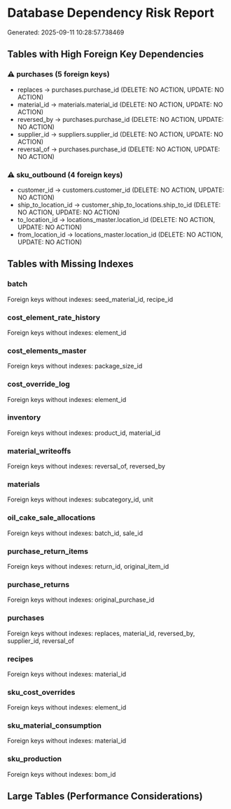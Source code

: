 # Database Dependency Risk Report

Generated: 2025-09-11 10:28:57.738469

## Tables with High Foreign Key Dependencies

### ⚠️ purchases (5 foreign keys)
- replaces → purchases.purchase_id (DELETE: NO ACTION, UPDATE: NO ACTION)
- material_id → materials.material_id (DELETE: NO ACTION, UPDATE: NO ACTION)
- reversed_by → purchases.purchase_id (DELETE: NO ACTION, UPDATE: NO ACTION)
- supplier_id → suppliers.supplier_id (DELETE: NO ACTION, UPDATE: NO ACTION)
- reversal_of → purchases.purchase_id (DELETE: NO ACTION, UPDATE: NO ACTION)

### ⚠️ sku_outbound (4 foreign keys)
- customer_id → customers.customer_id (DELETE: NO ACTION, UPDATE: NO ACTION)
- ship_to_location_id → customer_ship_to_locations.ship_to_id (DELETE: NO ACTION, UPDATE: NO ACTION)
- to_location_id → locations_master.location_id (DELETE: NO ACTION, UPDATE: NO ACTION)
- from_location_id → locations_master.location_id (DELETE: NO ACTION, UPDATE: NO ACTION)

## Tables with Missing Indexes

### batch
Foreign keys without indexes: seed_material_id, recipe_id

### cost_element_rate_history
Foreign keys without indexes: element_id

### cost_elements_master
Foreign keys without indexes: package_size_id

### cost_override_log
Foreign keys without indexes: element_id

### inventory
Foreign keys without indexes: product_id, material_id

### material_writeoffs
Foreign keys without indexes: reversal_of, reversed_by

### materials
Foreign keys without indexes: subcategory_id, unit

### oil_cake_sale_allocations
Foreign keys without indexes: batch_id, sale_id

### purchase_return_items
Foreign keys without indexes: return_id, original_item_id

### purchase_returns
Foreign keys without indexes: original_purchase_id

### purchases
Foreign keys without indexes: replaces, material_id, reversed_by, supplier_id, reversal_of

### recipes
Foreign keys without indexes: material_id

### sku_cost_overrides
Foreign keys without indexes: element_id

### sku_material_consumption
Foreign keys without indexes: material_id

### sku_production
Foreign keys without indexes: bom_id

## Large Tables (Performance Considerations)

